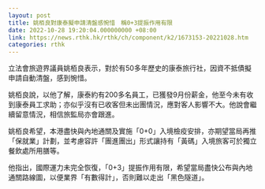 ```yaml
---
layout: post
title: 姚栢良對康泰擬申請清盤感惋惜　稱0+3提振作用有限
date: 2022-10-28 19:20:04.000000000 +08:00
link: https://news.rthk.hk/rthk/ch/component/k2/1673153-20221028.htm
categories: rthk
---
```


立法會旅遊界議員姚栢良表示，對於有50多年歷史的康泰旅行社，因資不抵債擬申請自動清盤，感到惋惜。

姚栢良說，以他了解，康泰約有200多名員工，已獲發9月份薪金，他至今未有收到康泰員工求助；亦似乎沒有已收客但未出團情況，應對客人影響不大。他說會繼續留意情況，相信旅監局亦會跟進。

姚栢良希望，本港盡快與內地通關及實施「0+0」入境檢疫安排，亦期望當局再推「保就業」計劃，並考慮容許「團進團出」形式讓持有「黃碼」入境旅客可於獨立餐飲處所用膳等。

他指出，國際運力未完全恢復，「0+3」提振作用有限，希望當局盡快公布與內地通關路線圖，以便業界「有數得計」，否則難以走出「黑色隧道」。
